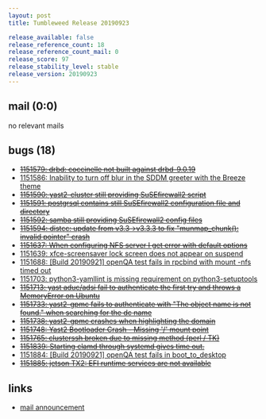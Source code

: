 ```yaml
---
layout: post
title: Tumbleweed Release 20190923

release_available: false
release_reference_count: 18
release_reference_count_mail: 0
release_score: 97
release_stability_level: stable
release_version: 20190923
---
```


## mail (0:0)

no relevant mails

## bugs (18)

<!--more-->

- ~~[1151579: drbd: coccinelle not built against drbd-9.0.19](https://bugzilla.opensuse.org/show_bug.cgi?id=1151579)~~
- [1151586: Inability to turn off blur in the SDDM greeter with the Breeze theme](https://bugzilla.opensuse.org/show_bug.cgi?id=1151586)
- ~~[1151590: yast2-cluster still providing SuSEfirewall2 script](https://bugzilla.opensuse.org/show_bug.cgi?id=1151590)~~
- ~~[1151591: postgrsql contains still SuSEfirewall2 configuration file and directory](https://bugzilla.opensuse.org/show_bug.cgi?id=1151591)~~
- ~~[1151592: samba still providing SuSEfirewall2 config files](https://bugzilla.opensuse.org/show_bug.cgi?id=1151592)~~
- ~~[1151594: distcc: update from v3.3->v3.3.3 to fix "munmap_chunk(): invalid pointer" crash](https://bugzilla.opensuse.org/show_bug.cgi?id=1151594)~~
- ~~[1151637: When configuring NFS server I get error with default options](https://bugzilla.opensuse.org/show_bug.cgi?id=1151637)~~
- [1151639: xfce-screensaver lock screen does not appear on suspend](https://bugzilla.opensuse.org/show_bug.cgi?id=1151639)
- [1151688: \[Build 20190921\] openQA test fails in rpcbind with mount -nfs timed out](https://bugzilla.opensuse.org/show_bug.cgi?id=1151688)
- [1151703: python3-yamllint is missing requirement on python3-setuptools](https://bugzilla.opensuse.org/show_bug.cgi?id=1151703)
- ~~[1151713: yast aduc/adsi fail to authenticate the first try and throws a MemoryError on Ubuntu](https://bugzilla.opensuse.org/show_bug.cgi?id=1151713)~~
- ~~[1151733: yast2-gpmc fails to authenticate with "The object name is not found." when searching for the dc name](https://bugzilla.opensuse.org/show_bug.cgi?id=1151733)~~
- ~~[1151738: yast2-gpmc crashes when highlighting the domain](https://bugzilla.opensuse.org/show_bug.cgi?id=1151738)~~
- ~~[1151748: Yast2 Bootloader Crash - Missing '/' mount point](https://bugzilla.opensuse.org/show_bug.cgi?id=1151748)~~
- ~~[1151765: clusterssh broken due to missing method (perl / TK)](https://bugzilla.opensuse.org/show_bug.cgi?id=1151765)~~
- ~~[1151839: Starting clamd through systemd gives time out.](https://bugzilla.opensuse.org/show_bug.cgi?id=1151839)~~
- [1151884: \[Build 20190921\] openQA test fails in boot_to_desktop](https://bugzilla.opensuse.org/show_bug.cgi?id=1151884)
- ~~[1151885: jetson TX2:  EFI runtime services are not available](https://bugzilla.opensuse.org/show_bug.cgi?id=1151885)~~



## links

- [mail announcement](https://lists.opensuse.org/opensuse-factory/2019-09/msg00242.html)
